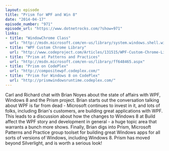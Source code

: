 ```yaml
---
layout: episode
title: "Prism for WPF and Win 8"
date: "2014-04-17"
episode_number: "971"
episode_url: "https://www.dotnetrocks.com/?show=971"
links:
- title: "WindowChrome Class"
  url: "http://msdn.microsoft.com/en-us/library/system.windows.shell.windowchrome(v=vs.110).aspx"
- title: "WPF Custom Chrome Library"
  url: "http://www.codeproject.com/Articles/131515/WPF-Custom-Chrome-Library"
- title: "Prism at Patterns and Practices"
  url: "http://msdn.microsoft.com/en-us/library/ff648465.aspx"
- title: "Prism on CodePlex"
  url: "http://compositewpf.codeplex.com/"
- title: "Prism for Windows 8 on CodePlex"
  url: "http://prismwindowsruntime.codeplex.com/"
---
```


Carl and Richard chat with Brian Noyes about the state of affairs with WPF, Windows 8 and the Prism project. Brian starts out the conversation talking about WPF is far from dead - Microsoft continues to invest in it, and lots of folks, including Brian's customers, are building great applications with WPF. This leads to a discussion about how the changes to Windows 8 at Build affect the WPF story and development in general - a huge topic area that warrants a bunch more shows. Finally, Brian digs into Prism, Microsoft Patterns and Practice group toolset for building great Windows apps for all sorts of versions of Windows, including Windows 8. Prism has moved beyond Silverlight, and is worth a serious look!
